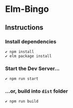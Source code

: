 Elm-Bingo
=========

## Instructions

### Install dependencies

```console
✔ npm install
✔ elm package install
```

### Start the Dev Server...

```console
✔ npm run start
```

### ...or, build into `dist` folder

```console
✔ npm run build
```
